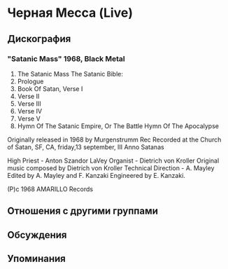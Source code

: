 # Черная Месса (Live)



## Дискография

### "Satanic Mass" 1968, Black Metal

1. The Satanic  Mass
The Satanic  Bible:
2.  Prologue
3.  Book Of Satan, Verse I
4.  Verse II
5.  Verse III
6.  Verse IV
7.  Verse V
8.  Hymn Of The Satanic Empire, Or The Battle Hymn Of The Apocalypse

Originally released in 1968 by Murgenstrumm Rec
Recorded at the Church of Satan, SF, CA, friday,13 september, III Anno Satanas

High Priest - Anton Szandor LaVey
Organist - Dietrich von Kroller
Original music composed by Dietrich von Kroller
Technical Direction - A. Mayley
Edited by A. Mayley and F. Kanzaki
Engineered by E. Kanzaki.

(P)c 1968 AMARILLO Records


## Отношения с другими группами


## Обсуждения


## Упоминания

